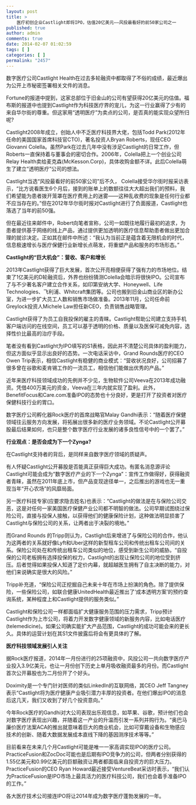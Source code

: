 ```yaml
---
layout: post
title: >
    医疗初创企业Castlight即将IPO，估值20亿美元——风投最看好的前50家公司之一
published: true
author: admin
comments: true
date: 2014-02-07 01:02:59
tags: [ ]
categories: [ ]
permalink: "2457"
---
```

数字医疗公司Castlight Health在过去多轮融资中都取得了不俗的成绩，最近爆出为公开上市秘密签署相关文件的消息。

Fortune的报道中提到，这家总部位于旧金山的公司有望获得20亿美元的估值。福布斯的报道中也提到Castlight作为科技医疗界的宠儿，为这一行业赢得了少有的来自华尔街的尊重。但这家用“透明医疗”为卖点的公司，是否真的能实现众望所归呢?

Castlight2008年成立，创始人中不乏医疗科技界大佬，包括Todd Park(2012年任命的美国国家首席科技官CTO)，著名投资人Bryan Roberts，现任CEO Giovanni Colella。虽然Park在过去几年中没有涉足Castlight的日常工作，但Roberts一直保持着与董事会的密切合作。2006年，Colella把上一个创业公司Relay Health卖给麦克森(McKesson.Corp)，具体收购金额不详。此后Colella萌生了建立“透明医疗”公司的想法。

Castlight当选“风投最看好的前50家公司”后不久， Colella接受华尔街时报采访表示，“比方说看医生6个月后，接到的账单上的数额往往大大超出我们的预料，我们希望能为患者拨开笼罩在医疗费用上的迷雾——这种乱收费的现象是任何行业都不应当存在的。”但在2012年华尔街时报对Castlight进行了负面报道，Castlight也落选了当年的前50强。

但在最近往来邮件中，Robert向笔者宣称，公司一如既往地履行最初的追求，为患者提供基于网络的线上产品，通过提供更加透明的医疗信息帮助患者做出更加合理的就诊决定。正如其在邮件中所述：“我认为当前正是蕴含着无限机会的时代，信息极速增长与医疗保健行业新增长点萌发，将重塑产品和服务的市场形态。”

**Castlight的“巨大机会”：营收、客户和增长**

2013年Castlight获得了巨大发展，首次公开亮相便获得了强有力的市场地位。结束了1亿美元的D轮融资后，外界也纷纷猜测Colella会暗示将很快IPO。公司宣布了与不少著名客户建立合作关系，如印第安纳大学、Honeywell、Life Technologies、飞利浦、Whitcraft集团等。公司也搬到旧金山商业区的新办公室，为进一步扩大员工人数和销售市场做准备。2013年11月，公司任命前Greylock投资人Michele Law担任新CEO，负责销售战略管理。

Castlight获得了为员工自我投保的雇主的青睐。Castlight帮助公司建立支持手机客户端访问的在线空间，员工可以基于透明的价格、质量以及医保可减免内容，选择性价比最高的治疗手段。

笔者没有看到Castlight为IPO填写的S1表格，因此并不清楚公司具体的盈利能力，但这方面似乎显示出良好的态势。一次电话采访中，Grand Rounds医疗的CEO Owen Trip表示，相信Castlight有稳健的商业模式：“营收状况良好，公司招募了很多曾在谷歌和麦肯锡工作的一流员工，相信他们能做出优秀的产品。”

近年来医疗科技领域成功的先例并不少见，生物软件公司Veeva在2013年成功融资。凭借400万美元的资金，Veeva在三年内就实现了盈利。此外，BenefitFocus和Care.com准备IPO的态势也十分良好，更是打开了投资者对医疗保健科技行业的胃口。

数字医疗公司孵化器Rock医疗的首席战略官Malay Gandhi表示：“随着医疗保健领域往云服务方向发展，将拓展出很多新的医疗业务领域。不论Castlight公开募股最后结果如何，也只是整个数字医疗行业发展的诸多良性信号中的一个罢了。”

**行业观点：是否会成为下一个Zynga?**

在Castlight支持者的背后，是同样来自数字医疗领域的质疑声。

有人怀疑Castlight公开募股是否能真正获得巨大成功。有匿名消息源评论Castlight可能会成为“数字医疗产业的下一个Zynga”：宣传工作做得好，获得融资者青睐，虽然在2011年底上市，但产品变现途径单一，之后推出的游戏也无一重现当年“开心农场”的风靡局面。

另一医疗科技专家(应要求隐去姓名)也表示：“Castlight的做法是在与保险公司交恶，这是对任何一家美国医疗保健产业公司都不明智的做法。公司早期试图绕过保险公司，直接与投保人接触，以获得他们的健康保险计划，这种做法明显损害了Castlight与保险公司的关系，让两者出于决裂的境地。”

而Grand Rounds 的Tripp则认为，Castlight后来增进了与保险公司的合作，他认为这两者的关系就好像Lyft和Uber这样的新型租车公司和传统出租车公司间的关系。保险公司处在和传统出租车公司类似的地位，感受到新生公司的威胁。“自投保的公司老板拥有选择投保的权力，Castlight的出现让保险公司的地位受到挤压。后者觉得如果投保人知道了定价内幕，就超越医生拥有了自主决断的能力，对他们来说确实是很大的风险。”

Tripp补充道，“保险公司正挖掘自己未来十年在市场上扮演的角色。除了提供保险，一些保险公司，如联合健康UnitedHealth最近推出了‘成本透明方案’的预约查询系统，某种程度上和Castlight提供的服务类似。”

Castlight和保险公司一样都面临扩大健康服务范围的压力需求，Tripp预计Castlight作为上市公司，将着力开发数字健康领域的新服务内容，比如电话医疗(telemedicine)。如果公司确实能扩大产品范围，Castlight的成功可能会来的更长久。具体的运营计划在其S1文件披露后将会有更具体的了解。

**医疗科技领域发展引人关注**

据Rock医疗报道，2014年一月份进行的25项融资中，风投公司一共向数字医疗产业投入3.9亿美元，也让一月份创下历史上单月吸收融资最多的月份。而Castlight首次公开募股也为二月份开了个好头。

Doximity是一个专门针对医师的类似LinkedIn的互联网络，其CEO Jeff Tangney表示“Castlight将为医疗健康产业吸引潜力丰厚的投资者。在他们爆出IPO的消息后这几天，我们又收到了好几个投资意向。”

今年Rock医疗的Gandhi对大公司表现出乐观信息，如苹果、谷歌，预计他们也会对数字医疗表现出兴趣，并随着这一产业的升温而引发一系列并购行为。“奥巴马廉价医疗法案ACA的推出就意味着巨大的商业机会，比如可穿戴设备和生物感应技术的创新、随着大数据发展成本直线下降的基因测序技术等等。”

目前看来在未来几个月Castlight可能是唯一一家高调实现IPO的医疗公司。PracticeFusion和ZocDoc可能也是后期有IPO竞争力的公司，但两者分别获得的1.55亿美元和0.99亿美元的巨额融资让两者都面临来自投资方的巨大压力。PracticeFusion的CEO Ryan Howard最近接受VentureBeat采访时表示，“我们认为PracticeFusion是IPO市场上最具活力的医疗科技公司，我们也会着手准备IPO的工作。”

各大医疗技术公司接连IPO将让2014年成为数字医疗蓬勃发展的一年。